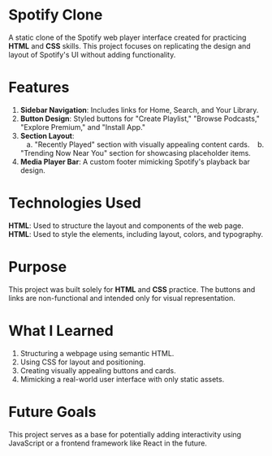 # Spotify Clone
A static clone of the Spotify web player interface created for practicing <b>HTML</b> and <b>CSS</b> skills. This project focuses on replicating the design and layout of Spotify's UI without adding functionality.

# Features
1. <b>Sidebar Navigation</b>: Includes links for Home, Search, and Your Library.
2. <b>Button Design</b>: Styled buttons for "Create Playlist," "Browse Podcasts," "Explore Premium," and "Install App."
3. <b>Section Layout</b>:<br/>
&nbsp;&nbsp; a. "Recently Played" section with visually appealing content cards.
&nbsp;&nbsp; b. "Trending Now Near You" section for showcasing placeholder items.
4. <b>Media Player Bar</b>: A custom footer mimicking Spotify's playback bar design.

# Technologies Used
<b>HTML</b>: Used to structure the layout and components of the web page.
<b>HTML</b>: Used to style the elements, including layout, colors, and typography.

# Purpose
This project was built solely for <b>HTML</b> and <b>CSS</b> practice. The buttons and links are non-functional and intended only for visual representation.

# What I Learned
1. Structuring a webpage using semantic HTML.
2. Using CSS for layout and positioning.
3. Creating visually appealing buttons and cards.
4. Mimicking a real-world user interface with only static assets.

# Future Goals
This project serves as a base for potentially adding interactivity using JavaScript or a frontend framework like React in the future.
